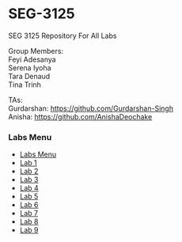 # SEG-3125
SEG 3125 Repository For All Labs

Group Members: <br>
Feyi Adesanya <br>
Serena Iyoha <br>
Tara Denaud <br>
Tina Trinh <br>

TAs: <br>
Gurdarshan: https://github.com/Gurdarshan-Singh <br>
Anisha: https://github.com/AnishaDeochake <br>

### Labs Menu
- [Labs Menu](https://seg3125-a.github.io/group_14/)
- [Lab 1](https://seg3125-a.github.io/group_14/Lab1/)
- [Lab 2](https://seg3125-a.github.io/group_14/Lab2/)
- [Lab 3](https://seg3125-a.github.io/group_14/Lab3/)
- [Lab 4](https://seg3125-a.github.io/group_14/Lab4/)
- [Lab 5](https://seg3125-a.github.io/group_14/Lab5/)
- [Lab 6](https://seg3125-a.github.io/group_14/Lab6/)
- [Lab 7](https://seg3125-a.github.io/group_14/Lab7/)
- [Lab 8](https://seg3125-a.github.io/group_14/Lab8/)
- [Lab 9](https://seg3125-a.github.io/group_14/Lab9/)


